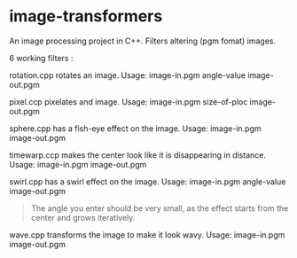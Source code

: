 # image-transformers
An image processing project in C++. Filters altering (pgm fomat) images.

6 working filters :

rotation.cpp rotates an image. Usage: image-in.pgm angle-value image-out.pgm

pixel.ccp pixelates and image. Usage: image-in.pgm size-of-ploc image-out.pgm

sphere.cpp has a fish-eye effect on the image. Usage: image-in.pgm image-out.pgm

timewarp.ccp makes the center look like it is disappearing in distance. Usage: image-in.pgm image-out.pgm

swirl.cpp has a swirl effect on the image. Usage: image-in.pgm angle-value image-out.pgm
> The angle you enter should be very small, as the effect starts from the center and grows iteratively.

wave.cpp transforms the image to make it look wavy. Usage: image-in.pgm image-out.pgm

